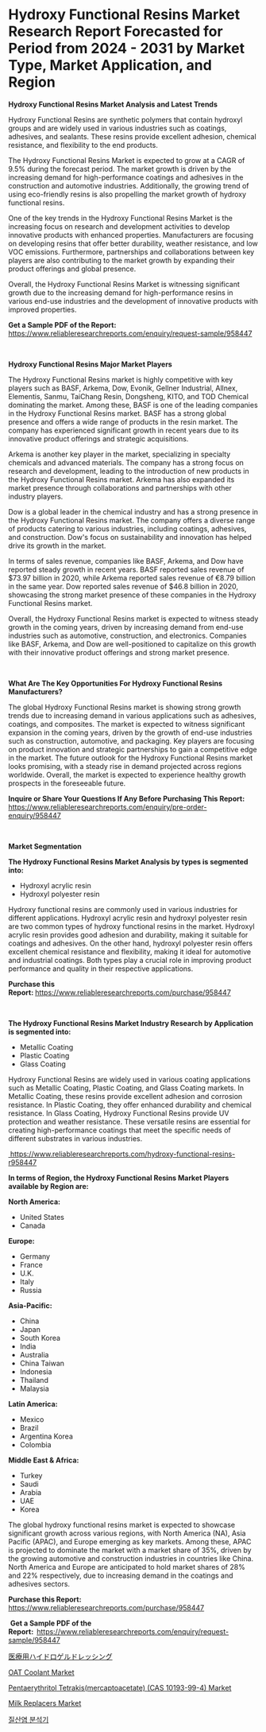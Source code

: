 <p><h1>Hydroxy Functional Resins Market Research Report Forecasted for Period from 2024 -  2031 by Market Type, Market Application, and Region</h1></p><p><strong>Hydroxy Functional Resins Market Analysis and Latest Trends</strong></p>
<p><p>Hydroxy Functional Resins are synthetic polymers that contain hydroxyl groups and are widely used in various industries such as coatings, adhesives, and sealants. These resins provide excellent adhesion, chemical resistance, and flexibility to the end products.</p><p>The Hydroxy Functional Resins Market is expected to grow at a CAGR of 9.5% during the forecast period. The market growth is driven by the increasing demand for high-performance coatings and adhesives in the construction and automotive industries. Additionally, the growing trend of using eco-friendly resins is also propelling the market growth of hydroxy functional resins.</p><p>One of the key trends in the Hydroxy Functional Resins Market is the increasing focus on research and development activities to develop innovative products with enhanced properties. Manufacturers are focusing on developing resins that offer better durability, weather resistance, and low VOC emissions. Furthermore, partnerships and collaborations between key players are also contributing to the market growth by expanding their product offerings and global presence.</p><p>Overall, the Hydroxy Functional Resins Market is witnessing significant growth due to the increasing demand for high-performance resins in various end-use industries and the development of innovative products with improved properties.</p></p>
<p><strong>Get a Sample PDF of the Report:&nbsp;</strong> <a href="https://www.reliableresearchreports.com/enquiry/request-sample/958447">https://www.reliableresearchreports.com/enquiry/request-sample/958447</a></p>
<p>&nbsp;</p>
<p><strong>Hydroxy Functional Resins Major Market Players</strong></p>
<p><p>The Hydroxy Functional Resins market is highly competitive with key players such as BASF, Arkema, Dow, Evonik, Gellner Industrial, Allnex, Elementis, Sanmu, TaiChang Resin, Dongsheng, KITO, and TOD Chemical dominating the market. Among these, BASF is one of the leading companies in the Hydroxy Functional Resins market. BASF has a strong global presence and offers a wide range of products in the resin market. The company has experienced significant growth in recent years due to its innovative product offerings and strategic acquisitions.</p><p>Arkema is another key player in the market, specializing in specialty chemicals and advanced materials. The company has a strong focus on research and development, leading to the introduction of new products in the Hydroxy Functional Resins market. Arkema has also expanded its market presence through collaborations and partnerships with other industry players.</p><p>Dow is a global leader in the chemical industry and has a strong presence in the Hydroxy Functional Resins market. The company offers a diverse range of products catering to various industries, including coatings, adhesives, and construction. Dow's focus on sustainability and innovation has helped drive its growth in the market.</p><p>In terms of sales revenue, companies like BASF, Arkema, and Dow have reported steady growth in recent years. BASF reported sales revenue of $73.97 billion in 2020, while Arkema reported sales revenue of €8.79 billion in the same year. Dow reported sales revenue of $46.8 billion in 2020, showcasing the strong market presence of these companies in the Hydroxy Functional Resins market.</p><p>Overall, the Hydroxy Functional Resins market is expected to witness steady growth in the coming years, driven by increasing demand from end-use industries such as automotive, construction, and electronics. Companies like BASF, Arkema, and Dow are well-positioned to capitalize on this growth with their innovative product offerings and strong market presence.</p></p>
<p>&nbsp;</p>
<p><strong>What Are The Key Opportunities For Hydroxy Functional Resins Manufacturers?</strong></p>
<p><p>The global Hydroxy Functional Resins market is showing strong growth trends due to increasing demand in various applications such as adhesives, coatings, and composites. The market is expected to witness significant expansion in the coming years, driven by the growth of end-use industries such as construction, automotive, and packaging. Key players are focusing on product innovation and strategic partnerships to gain a competitive edge in the market. The future outlook for the Hydroxy Functional Resins market looks promising, with a steady rise in demand projected across regions worldwide. Overall, the market is expected to experience healthy growth prospects in the foreseeable future.</p></p>
<p><strong>Inquire or Share Your Questions If Any Before Purchasing This Report:</strong> <a href="https://www.reliableresearchreports.com/enquiry/pre-order-enquiry/958447">https://www.reliableresearchreports.com/enquiry/pre-order-enquiry/958447</a></p>
<p>&nbsp;</p>
<p><strong>Market Segmentation</strong></p>
<p><strong>The Hydroxy Functional Resins Market Analysis by types is segmented into:</strong></p>
<p><ul><li>Hydroxyl acrylic resin</li><li>Hydroxyl polyester resin</li></ul></p>
<p><p>Hydroxy functional resins are commonly used in various industries for different applications. Hydroxyl acrylic resin and hydroxyl polyester resin are two common types of hydroxy functional resins in the market. Hydroxyl acrylic resin provides good adhesion and durability, making it suitable for coatings and adhesives. On the other hand, hydroxyl polyester resin offers excellent chemical resistance and flexibility, making it ideal for automotive and industrial coatings. Both types play a crucial role in improving product performance and quality in their respective applications.</p></p>
<p><strong>Purchase this Report:&nbsp;</strong><a href="https://www.reliableresearchreports.com/purchase/958447">https://www.reliableresearchreports.com/purchase/958447</a></p>
<p>&nbsp;</p>
<p><strong>The Hydroxy Functional Resins Market Industry Research by Application is segmented into:</strong></p>
<p><ul><li>Metallic Coating</li><li>Plastic Coating</li><li>Glass Coating</li></ul></p>
<p><p>Hydroxy Functional Resins are widely used in various coating applications such as Metallic Coating, Plastic Coating, and Glass Coating markets. In Metallic Coating, these resins provide excellent adhesion and corrosion resistance. In Plastic Coating, they offer enhanced durability and chemical resistance. In Glass Coating, Hydroxy Functional Resins provide UV protection and weather resistance. These versatile resins are essential for creating high-performance coatings that meet the specific needs of different substrates in various industries.</p></p>
<p><a href="https://www.reliableresearchreports.com/hydroxy-functional-resins-r958447">&nbsp;https://www.reliableresearchreports.com/hydroxy-functional-resins-r958447</a></p>
<p><strong>In terms of Region, the Hydroxy Functional Resins Market Players available by Region are:</strong></p>
<p>
    <p> <strong> North America: </strong>
        <ul>
            <li>United States</li>
            <li>Canada</li>
        </ul>
        </p> 
    <p> <strong> Europe: </strong>
        <ul>
            <li>Germany</li>
            <li>France</li>
            <li>U.K.</li>
            <li>Italy</li>
            <li>Russia</li>
        </ul>
        </p> 
    <p> <strong> Asia-Pacific: </strong>
        <ul>
            <li>China</li>
            <li>Japan</li>
            <li>South Korea</li>
            <li>India</li>
            <li>Australia</li>
            <li>China Taiwan</li>
            <li>Indonesia</li>
            <li>Thailand</li>
            <li>Malaysia</li>
        </ul>
        </p> 
    <p> <strong> Latin America: </strong>
        <ul>
            <li>Mexico</li>
            <li>Brazil</li>
            <li>Argentina Korea</li>
            <li>Colombia</li>
        </ul>
        </p> 
    <p> <strong> Middle East & Africa: </strong>
        <ul>
            <li>Turkey</li>
            <li>Saudi</li>
            <li>Arabia</li>
            <li>UAE</li>
            <li>Korea</li>
        </ul>
    </p>
    </p>
<p><p>The global hydroxy functional resins market is expected to showcase significant growth across various regions, with North America (NA), Asia Pacific (APAC), and Europe emerging as key markets. Among these, APAC is projected to dominate the market with a market share of 35%, driven by the growing automotive and construction industries in countries like China. North America and Europe are anticipated to hold market shares of 28% and 22% respectively, due to increasing demand in the coatings and adhesives sectors.</p></p>
<p><strong>Purchase this Report: </strong><a href="https://www.reliableresearchreports.com/purchase/958447">https://www.reliableresearchreports.com/purchase/958447</a></p>
<p>&nbsp;<strong>Get a Sample PDF of the Report:&nbsp;&nbsp;</strong><a href="https://www.reliableresearchreports.com/enquiry/request-sample/958447">https://www.reliableresearchreports.com/enquiry/request-sample/958447</a></p>
<p><strong></strong></p>
<p><p><a href="https://github.com/mohamedbakry57/Market-Research-Report-List-5/blob/main/664604487367.md">医療用ハイドロゲルドレッシング</a></p><p><a href="https://github.com/arionmp/Market-Research-Report-List-5/blob/main/oat-coolant-market.md">OAT Coolant Market</a></p><p><a href="https://issuu.com/reportprime-2/docs/pentaerythritol-tetrakismercaptoace_d9db10ecb1c1d0">Pentaerythritol Tetrakis(mercaptoacetate) (CAS 10193-99-4) Market</a></p><p><a href="https://issuu.com/reportprime-2/docs/milk-replacers-market-size-2030.ppt_90b7918222fcc2">Milk Replacers Market</a></p><p><a href="https://github.com/laholand/Market-Research-Report-List-6/blob/main/6016032108255.md">질산염 분석기</a></p></p>